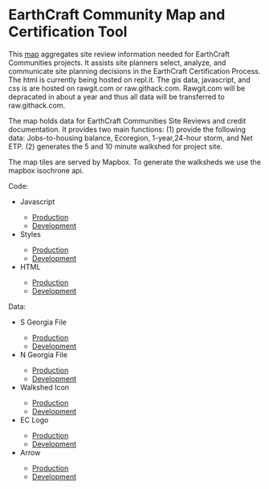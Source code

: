# EarthCraft Community Map and Certification Tool

This <a href="https://repl.it/@DavidPedrick/ECCLeaflet">map</a> aggregates site review information needed for EarthCraft Communities projects. It assists site planners select, analyze, and communicate site planning decisions in the EarthCraft Certification Process. The html is currently being hosted on repl.it. The gis data, javascript, and css is are hosted on rawgit.com or raw.githack.com. Rawgit.com will be depracated in about a year and thus all data will be transferred to raw.githack.com. 

The map holds data for EarthCraft Communities Site Reviews and credit documentation. It provides two main functions: (1) provide the following data: Jobs-to-housing balance, Ecoregion, 1-year,24-hour storm, and Net ETP. (2) generates the 5 and 10 minute walkshed for project site. 

The map tiles are served by Mapbox. To generate the walksheds we use the mapbox isochrone api. 

Code:
<ul>
  <li>Javascript</li>
  <ul>
    <li><a href="https://rawcdn.githack.com/moxypedrick/ECC-Map/60f9ae7f5c575e9bf4b053a7550a7a7401ea92b8/script.js">Production</a></li>
    <li><a href="https://raw.githack.com/moxypedrick/ECC-Map/master/script.js">Development</a></li>
  </ul>
  <li>Styles</li>
  <ul>
    <li><a href="https://rawcdn.githack.com/moxypedrick/ECC-Map/ac3ce04247eff8531899376a8df082935c93cb4f/style.css">Production</a></li>
    <li><a href="https://raw.githack.com/moxypedrick/ECC-Map/master/style.css">Development</a></li>
  </ul>
  <li>HTML</li>
  <ul>
    <li><a href="https://raw.githack.com/moxypedrick/ECC-Map/master/index.html">Production</a></li>
    <li><a href="https://rawcdn.githack.com/moxypedrick/ECC-Map/65ae9d7d4cfd185ee3344a859041dca64d5a1f9a/index.html">Development</a></li>
  </ul>
</ul>
Data: 
<ul>
  <li>S Georgia File</li>
  <ul>
    <li><a href="https://cdn.rawgit.com/moxypedrick/ECC-Map/680c77e1/S_Georgia.geojson">Production</a></li>
    <li><a href="https://rawgit.com/moxypedrick/ECC-Map/master/S_Georgia.geojson">Development</a></li>
  </ul>
  <li>N Georgia File</li>
  <ul>
    <li><a href="https://cdn.rawgit.com/moxypedrick/ECC-Map/680c77e1/N_Georgia.geojson">Production</a></li>
    <li><a href="https://rawgit.com/moxypedrick/ECC-Map/master/N_Georgia.geojson">Development</a></li>
  </ul>
  <li>Walkshed Icon</li>
  <ul>
    <li><a href="https://rawcdn.githack.com/moxypedrick/ECC-Map/0572a3780752aaba4a4d2199a287ffaffbd0ab16/ecc map walkshed icon-final.svg">Production</a></li>
    <li><a href="https://raw.githack.com/moxypedrick/ECC-Map/master/ecc map walkshed icon-final.svg">Development</a></li>
  </ul>
  <li>EC Logo</li>
  <ul>
    <li><a href="https://rawcdn.githack.com/moxypedrick/ECC-Map/619175190abfc936b2f88275f5b1da33f02a2e78/earthcraft logo w lockup@1000px.png
">Production</a></li>
    <li><a href="https://raw.githack.com/moxypedrick/ECC-Map/master/earthcraft logo w lockup@1000px.png">Development</a></li>
  </ul>
   <li>Arrow</li>
  <ul>
    <li><a href="https://rawcdn.githack.com/moxypedrick/ECC-Map/2e9de6f699f0a909fba372bebcc26cd9f4ce36cd/fast-forward-double-right-arrows.svg">Production</a></li>
    <li><a href="https://raw.githack.com/moxypedrick/ECC-Map/master/fast-forward-double-right-arrows.svg">Development</a></li>
  </ul>
</ul>




